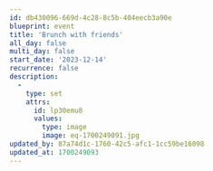 ```yaml
---
id: db430096-669d-4c28-8c5b-404eecb3a90e
blueprint: event
title: 'Brunch with friends'
all_day: false
multi_day: false
start_date: '2023-12-14'
recurrence: false
description:
  -
    type: set
    attrs:
      id: lp30emu8
      values:
        type: image
        image: eq-1700249091.jpg
updated_by: 87a74d1c-1760-42c5-afc1-1cc59be16098
updated_at: 1700249093
---
```

